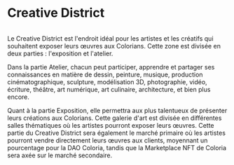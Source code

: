 # Creative District

<figure><img src="../../en/.gitbook/assets/Jeem_a_land_of_endless_possibilities_and_creative_exploration.__32c96a88-597d-4e3a-ab40-fa9ab0bf7405.png" alt=""><figcaption></figcaption></figure>

Le Creative District est l'endroit idéal pour les artistes et les créatifs qui souhaitent exposer leurs œuvres aux Colorians. Cette zone est divisée en deux parties : l'exposition et l'atelier.

Dans la partie Atelier, chacun peut participer, apprendre et partager ses connaissances en matière de dessin, peinture, musique, production cinématographique, sculpture, modélisation 3D, photographie, vidéo, écriture, théâtre, art numérique, art culinaire, architecture, et bien plus encore.

Quant à la partie Exposition, elle permettra aux plus talentueux de présenter leurs créations aux Colorians. Cette galerie d'art est divisée en différentes salles thématiques où les artistes pourront exposer leurs œuvres. Cette partie du Creative District sera également le marché primaire où les artistes pourront vendre directement leurs œuvres aux clients, moyennant un pourcentage pour la DAO Coloria, tandis que la Marketplace NFT de Coloria sera axée sur le marché secondaire.
